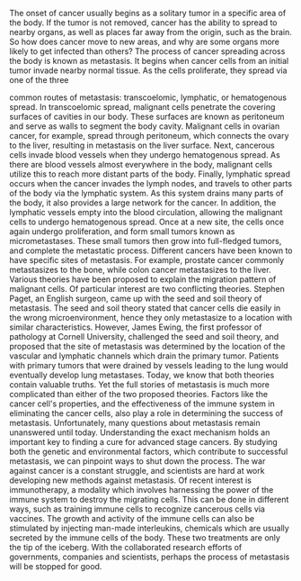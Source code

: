 
The onset of cancer usually begins as
a solitary tumor
in a specific area of the body.
If the tumor is not removed,
cancer has the ability to 
spread to nearby organs,
as well as places far away
from the origin, such as the brain.
So how does cancer move to new areas,
and why are some organs more likely
to get infected than others?
The process of cancer spreading across the
body is known as metastasis.
It begins when cancer cells from an initial
tumor invade nearby normal tissue.
As the cells proliferate,
they spread via one of the three 

common routes of metastasis:
transcoelomic, lymphatic, 
or hematogenous spread.
In transcoelomic spread, malignant cells
penetrate the covering surfaces
of cavities in our body.
These surfaces are known as 
peritoneum
and serve as walls to segment 
the body cavity.
Malignant cells in ovarian cancer, 
for example,
spread through peritoneum, 
which connects the ovary to the liver,
resulting in metastasis on 
the liver surface.
Next, cancerous cells invade blood vessels
when they undergo hematogenous spread.
As there are blood vessels almost 
everywhere in the body,
malignant cells utilize this to reach
more distant parts of the body.
Finally, lymphatic spread occurs
when the cancer invades the lymph nodes,
and travels to other parts of the body
via the lymphatic system.
As this system drains many
parts of the body,
it also provides a large network
for the cancer.
In addition, the lymphatic vessels empty
into the blood circulation,
allowing the malignant cells to undergo
hematogenous spread.
Once at a new site, the cells once again
undergo proliferation,
and form small tumors known as
micrometastases.
These small tumors then grow 
into full-fledged tumors,
and complete the metastatic process.
Different cancers have been known to have
specific sites of metastasis.
For example, prostate cancer commonly
metastasizes to the bone,
while colon cancer metastasizes 
to the liver.
Various theories have been proposed to
explain the migration pattern
of malignant cells.
Of particular interest are 
two conflicting theories.
Stephen Paget, an English surgeon,
came up with the seed and soil
theory of metastasis.
The seed and soil theory stated that
cancer cells die easily
in the wrong microenvironment,
hence they only metastasize to a location
with similar characteristics.
However, James Ewing, the first professor
of pathology at Cornell University,
challenged the seed and soil theory,
and proposed that the site of metastasis
was determined by the location
of the vascular and lymphatic channels
which drain the primary tumor.
Patients with primary tumors that were
drained by vessels leading to the lung
would eventually develop lung metastases.
Today, we know that both theories contain
valuable truths.
Yet the full stories of metastasis is much
more complicated
than either of the two proposed theories.
Factors like the cancer cell&#39;s properties,
and the effectiveness of the immune system
in eliminating the cancer cells,
also play a role in determining
the success of metastasis.
Unfortunately, many questions about 
metastasis remain unanswered until today.
Understanding the exact mechanism holds
an important key
to finding a cure for
advanced stage cancers.
By studying both the genetic and
environmental factors,
which contribute to successful metastasis,
we can pinpoint ways to shut down
the process.
The war against cancer is 
a constant struggle,
and scientists are hard at work developing
new methods against metastasis.
Of recent interest is immunotherapy,
a modality which involves harnessing the
power of the immune system
to destroy the migrating cells.
This can be done in different ways,
such as training immune cells to recognize
cancerous cells via vaccines.
The growth and activity
of the immune cells
can also be stimulated by injecting
man-made interleukins,
chemicals which are usually secreted by
the immune cells of the body.
These two treatments are only the
tip of the iceberg.
With the collaborated research efforts of 
governments, companies and scientists,
perhaps the process of metastasis will
be stopped for good.
